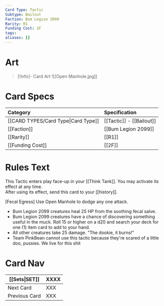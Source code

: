 ```yaml
---
Card Type: Tactic
Subtype: Bailout
Faction: Bum Legion 2099
Rarity: R1
Funding Cost: 2F
tags: 
aliases: []
---
```

# Art

> [!info]- Card Art
> ![[Open Manhole.jpg]]

# Card Specs

| Category | Specification| 
| :--- | :--- |
| [[CARD TYPES/Card Type\|Card Type]] | [[Tactic]] - [[Bailout]] |
| [[Faction]] | [[Bum Legion 2099]] |  
| [[Rarity]] | [[R1]] |  
| [[Funding Cost]] | [[2F]] |  

# Rules Text  

This Tactic enters play face-up in your [[Think Tank]]. 
You may activate its effect at any time.  
After using its effect, send this card to your [[history]].  

[Fecal Egress] Use Open Manhole to dodge any one attack.
- Bum Legion 2099 creatures heal 25 HP from the soothing fecal salve.
- Bum Legion 2099 creatures have a chance of discovering something useful in the muck. Roll 15 or higher on a d20 and search your deck for one (1) item card to add to your hand.
- All other creatures take 25 damage. "The dookie, it burns!"
- Team PinkBean cannot use this tactic because they're scared of a little doo, pussies. We live for this shit

# Card Nav

| [[Sets\|SET]]           | XXXX |
| ------------- | ------------------------------ |
| Next Card     | XXX |
| Previous Card | XXX |


